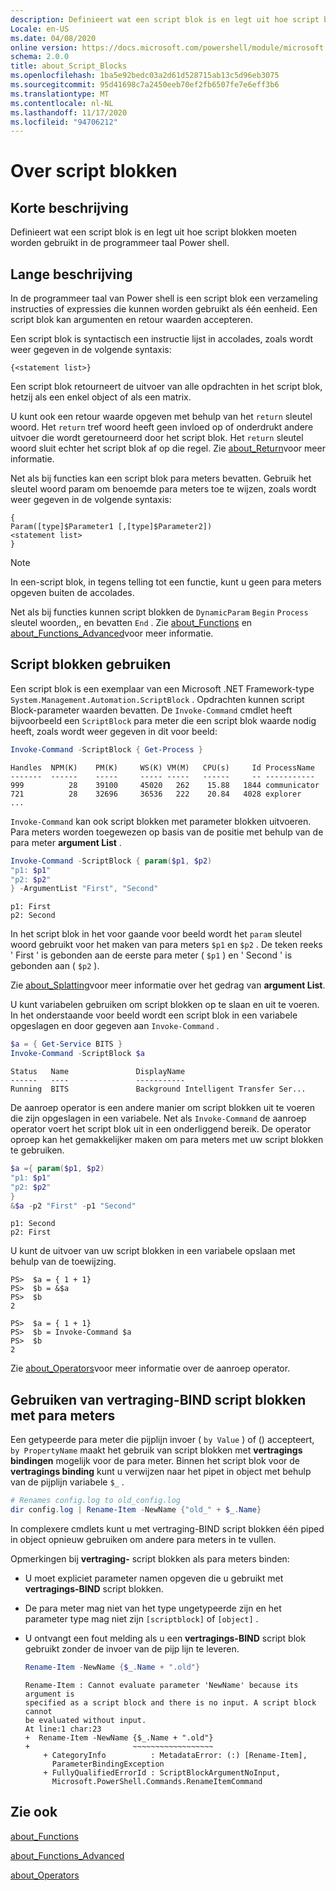 ```yaml
---
description: Definieert wat een script blok is en legt uit hoe script blokken moeten worden gebruikt in de programmeer taal Power shell.
Locale: en-US
ms.date: 04/08/2020
online version: https://docs.microsoft.com/powershell/module/microsoft.powershell.core/about/about_script_blocks?view=powershell-7.2&WT.mc_id=ps-gethelp
schema: 2.0.0
title: about_Script_Blocks
ms.openlocfilehash: 1ba5e92bedc03a2d61d528715ab13c5d96eb3075
ms.sourcegitcommit: 95d41698c7a2450eeb70ef2fb6507fe7e6eff3b6
ms.translationtype: MT
ms.contentlocale: nl-NL
ms.lasthandoff: 11/17/2020
ms.locfileid: "94706212"
---
```

# <a name="about-script-blocks"></a>Over script blokken

## <a name="short-description"></a>Korte beschrijving

Definieert wat een script blok is en legt uit hoe script blokken moeten worden gebruikt in de programmeer taal Power shell.

## <a name="long-description"></a>Lange beschrijving

In de programmeer taal van Power shell is een script blok een verzameling instructies of expressies die kunnen worden gebruikt als één eenheid.
Een script blok kan argumenten en retour waarden accepteren.

Een script blok is syntactisch een instructie lijst in accolades, zoals wordt weer gegeven in de volgende syntaxis:

```
{<statement list>}
```

Een script blok retourneert de uitvoer van alle opdrachten in het script blok, hetzij als een enkel object of als een matrix.

U kunt ook een retour waarde opgeven met behulp van het `return` sleutel woord. Het `return` tref woord heeft geen invloed op of onderdrukt andere uitvoer die wordt geretourneerd door het script blok. Het `return` sleutel woord sluit echter het script blok af op die regel. Zie [about_Return](about_Return.md)voor meer informatie.

Net als bij functies kan een script blok para meters bevatten. Gebruik het sleutel woord param om benoemde para meters toe te wijzen, zoals wordt weer gegeven in de volgende syntaxis:

```
{
Param([type]$Parameter1 [,[type]$Parameter2])
<statement list>
}
```

> [!NOTE]
> In een-script blok, in tegens telling tot een functie, kunt u geen para meters opgeven buiten de accolades.

Net als bij functies kunnen script blokken de `DynamicParam` `Begin` `Process` sleutel woorden,, en bevatten `End` . Zie [about_Functions](about_Functions.md) en [about_Functions_Advanced](about_Functions_Advanced.md)voor meer informatie.

## <a name="using-script-blocks"></a>Script blokken gebruiken

Een script blok is een exemplaar van een Microsoft .NET Framework-type `System.Management.Automation.ScriptBlock` . Opdrachten kunnen script Block-parameter waarden bevatten. De `Invoke-Command` cmdlet heeft bijvoorbeeld een `ScriptBlock` para meter die een script blok waarde nodig heeft, zoals wordt weer gegeven in dit voor beeld:

```powershell
Invoke-Command -ScriptBlock { Get-Process }
```

```Output
Handles  NPM(K)    PM(K)     WS(K) VM(M)   CPU(s)     Id ProcessName
-------  ------    -----     ----- -----   ------     -- -----------
999          28    39100     45020   262    15.88   1844 communicator
721          28    32696     36536   222    20.84   4028 explorer
...
```

`Invoke-Command` kan ook script blokken met parameter blokken uitvoeren.
Para meters worden toegewezen op basis van de positie met behulp van de para meter **argument List** .

```powershell
Invoke-Command -ScriptBlock { param($p1, $p2)
"p1: $p1"
"p2: $p2"
} -ArgumentList "First", "Second"
```

```Output
p1: First
p2: Second
```

In het script blok in het voor gaande voor beeld wordt het `param` sleutel woord gebruikt voor het maken van para meters `$p1` en `$p2` . De teken reeks ' First ' is gebonden aan de eerste para meter ( `$p1` ) en ' Second ' is gebonden aan ( `$p2` ).

Zie [about_Splatting](about_Splatting.md#splatting-with-arrays)voor meer informatie over het gedrag van **argument List**.

U kunt variabelen gebruiken om script blokken op te slaan en uit te voeren. In het onderstaande voor beeld wordt een script blok in een variabele opgeslagen en door gegeven aan `Invoke-Command` .

```powershell
$a = { Get-Service BITS }
Invoke-Command -ScriptBlock $a
```

```Output
Status   Name               DisplayName
------   ----               -----------
Running  BITS               Background Intelligent Transfer Ser...
```

De aanroep operator is een andere manier om script blokken uit te voeren die zijn opgeslagen in een variabele.
Net als `Invoke-Command` de aanroep operator voert het script blok uit in een onderliggend bereik. De operator oproep kan het gemakkelijker maken om para meters met uw script blokken te gebruiken.

```powershell
$a ={ param($p1, $p2)
"p1: $p1"
"p2: $p2"
}
&$a -p2 "First" -p1 "Second"
```

```Output
p1: Second
p2: First
```

U kunt de uitvoer van uw script blokken in een variabele opslaan met behulp van de toewijzing.

```
PS>  $a = { 1 + 1}
PS>  $b = &$a
PS>  $b
2
```

```
PS>  $a = { 1 + 1}
PS>  $b = Invoke-Command $a
PS>  $b
2
```

Zie [about_Operators](about_Operators.md)voor meer informatie over de aanroep operator.

## <a name="using-delay-bind-script-blocks-with-parameters"></a>Gebruiken van vertraging-BIND script blokken met para meters

Een getypeerde para meter die pijplijn invoer ( `by Value` ) of () accepteert, `by PropertyName` maakt het gebruik van script blokken met **vertragings bindingen** mogelijk voor de para meter.
Binnen het script blok voor de **vertragings binding** kunt u verwijzen naar het pipet in object met behulp van de pijplijn variabele `$_` .

```powershell
# Renames config.log to old_config.log
dir config.log | Rename-Item -NewName {"old_" + $_.Name}
```

In complexere cmdlets kunt u met vertraging-BIND script blokken één piped in object opnieuw gebruiken om andere para meters in te vullen.

Opmerkingen bij **vertraging-** script blokken als para meters binden:

- U moet expliciet parameter namen opgeven die u gebruikt met **vertragings-BIND** script blokken.
- De para meter mag niet van het type ungetypeerde zijn en het parameter type mag niet zijn `[scriptblock]` of `[object]` .
- U ontvangt een fout melding als u een **vertragings-BIND** script blok gebruikt zonder de invoer van de pijp lijn te leveren.

  ```powershell
  Rename-Item -NewName {$_.Name + ".old"}
  ```

  ```Output
  Rename-Item : Cannot evaluate parameter 'NewName' because its argument is
  specified as a script block and there is no input. A script block cannot
  be evaluated without input.
  At line:1 char:23
  +  Rename-Item -NewName {$_.Name + ".old"}
  +                       ~~~~~~~~~~~~~~~~~~
      + CategoryInfo          : MetadataError: (:) [Rename-Item],
        ParameterBindingException
      + FullyQualifiedErrorId : ScriptBlockArgumentNoInput,
        Microsoft.PowerShell.Commands.RenameItemCommand
  ```

## <a name="see-also"></a>Zie ook

[about_Functions](about_Functions.md)

[about_Functions_Advanced](about_Functions_Advanced.md)

[about_Operators](about_Operators.md)

